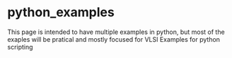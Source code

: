 # python_examples

This page is intended to have multiple examples in python, but most of the exaples will be pratical and mostly focused for VLSI
Examples for python scripting
